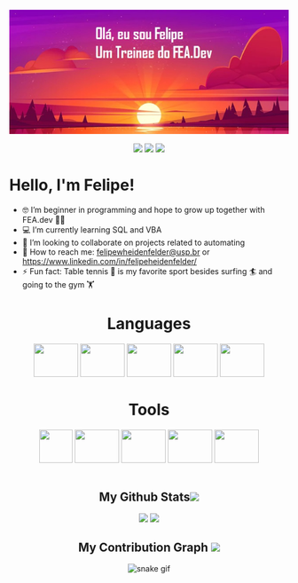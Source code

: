 <p align="center">
</p align="center">

<p align="center">
<img src="imagem3.jpg">
</p align="center">


<p align="center">
 
 <img src="https://badges.pufler.dev/visits/Felipe-WH/Felipe-WH"/> 
 <img src="https://badges.pufler.dev/repos/Felipe-WH"/>
 <img src="https://badges.pufler.dev/commits/monthly/Felipe-WH" />

</p>


# Hello, I'm Felipe!

- &#x1F913; I’m beginner in programming and hope to grow up together with FEA.dev &#128155;&#128420;
- &#128187; I’m currently learning SQL and VBA
- &#129302; I’m looking to collaborate on projects related to automating
- &#128231; How to reach me: felipewheidenfelder@usp.br  or  https://www.linkedin.com/in/felipeheidenfelder/
- ⚡ Fun fact: Table tennis &#127955; is my favorite sport besides surfing &#127940; and going to the gym &#x1f3cb;


<div align=center>
 
# Languages
<div>
 <img height="60" width="80" src="https://cdn.jsdelivr.net/gh/devicons/devicon/icons/python/python-original.svg" />
 <img height="60" width="80" src="https://cdn.jsdelivr.net/gh/devicons/devicon/icons/html5/html5-original.svg" />
 <img height="60" width="80" src="https://cdn.jsdelivr.net/gh/devicons/devicon/icons/css3/css3-original.svg" />
 <img height="60" width="80" src="https://cdn.jsdelivr.net/gh/devicons/devicon/icons/postgresql/postgresql-original.svg" />
 <img height="60" width="80" src="https://cdn.jsdelivr.net/gh/devicons/devicon/icons/r/r-original.svg" />
 <br>
 </div>
 
 <div align=center>
 
# Tools
 <img height="60" width="60" src="https://raw.githubusercontent.com/sempostma/office365-icons/master/png/64/excel.png">
 <img height="60" width="80" src="https://cdn.jsdelivr.net/gh/devicons/devicon/icons/vscode/vscode-original-wordmark.svg" />
 <img height="60" width="80" src="https://cdn.jsdelivr.net/gh/devicons/devicon/icons/jupyter/jupyter-original-wordmark.svg" />
 <img height="60" width="80" src="https://cdn.jsdelivr.net/gh/devicons/devicon/icons/pandas/pandas-original.svg" /> 
 <img height="60" width="80" src="https://cdn.jsdelivr.net/gh/devicons/devicon/icons/selenium/selenium-original.svg" />
</div>
<br>
 

 <h2 align="center">
  My Github Stats<img src="https://media.giphy.com/media/VgCDAzcKvsR6OM0uWg/giphy.gif" width="50">
</h2>

 <p align = "center">
   <img  src = "https://github-readme-stats.vercel.app/api?username=Felipe-WH&show_icons=true&theme=synthwave&line_height=27">
   <img src = "https://github-readme-stats.vercel.app/api/top-langs/?username=Felipe-WH&theme=synthwave">
 </p>

 


<h2 align="center">
  My Contribution Graph <img src="https://media.giphy.com/media/xUA7aZeLE2e0P7Znz2/giphy.gif" width="50">
</h2>

<div align= center>
 
![snake gif](https://github.com/Felipe-WH/Felipe-WH/blob/output/github-contribution-grid-snake.svg)
</div>


<!--

